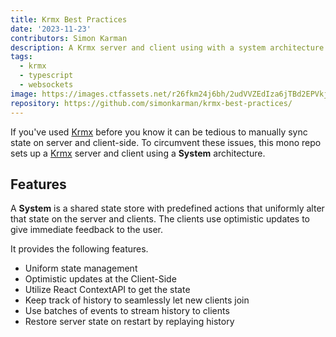 ```yaml
---
title: Krmx Best Practices
date: '2023-11-23'
contributors: Simon Karman
description: A Krmx server and client using with a system architecture.
tags:
  - krmx
  - typescript
  - websockets
image: https://images.ctfassets.net/r26fkm24j6bh/2udVVZEdIza6jTBd2EPVkj/69b23cf17ee8e5fd24d0225e39648313/krmx-best-practices.png
repository: https://github.com/simonkarman/krmx-best-practices/
---
```


If you've used [Krmx](https://simonkarman.github.io/krmx) before you know it can be tedious to manually sync state on server and client-side. To circumvent these issues, this mono repo sets up a [Krmx](https://simonkarman.github.io/krmx) server and client using a **System** architecture.

## Features
A **System** is a shared state store with predefined actions that uniformly alter that state on the server and clients. The clients use optimistic updates to give immediate feedback to the user.

It provides the following features.
- Uniform state management
- Optimistic updates at the Client-Side
- Utilize React ContextAPI to get the state
- Keep track of history to seamlessly let new clients join
- Use batches of events to stream history to clients
- Restore server state on restart by replaying history
